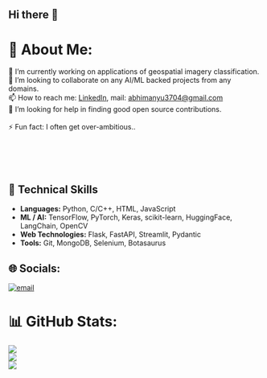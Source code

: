 ## Hi there 👋

# 💫 About Me:
🔭 I’m currently working on applications of geospatial imagery classification.<br>👯 I’m looking to collaborate on any AI/ML backed projects from any domains.<br>📫 How to reach me: [LinkedIn](www.linkedin.com/in/abhimanyu--dalal), mail: abhimanyu3704@gmail.com<br>🤔 I’m looking for help in finding good open source contributions.<br><br>⚡ Fun fact: I often get over-ambitious..<br><br><br><br> <br>

## 💼 Technical Skills

- **Languages:** Python, C/C++, HTML, JavaScript  
- **ML / AI:** TensorFlow, PyTorch, Keras, scikit-learn, HuggingFace, LangChain, OpenCV  
- **Web Technologies:** Flask, FastAPI, Streamlit, Pydantic  
- **Tools:** Git, MongoDB, Selenium, Botasaurus



## 🌐 Socials:
[![email](https://img.shields.io/badge/Email-D14836?logo=gmail&logoColor=white)](mailto:abhimanyu3704@gmail.com) 


# 📊 GitHub Stats:
![](https://github-readme-stats.vercel.app/api?username=abhimanyudalal1&theme=shadow_blue&hide_border=true&include_all_commits=false&count_private=true)<br/>
![](https://nirzak-streak-stats.vercel.app/?user=abhimanyudalal1&theme=shadow_blue&hide_border=true)<br/>
![](https://github-readme-stats.vercel.app/api/top-langs/?username=abhimanyudalal1&theme=shadow_blue&hide_border=true&include_all_commits=false&count_private=true&layout=compact)

<!-- Proudly created with GPRM ( https://gprm.itsvg.in ) -->
